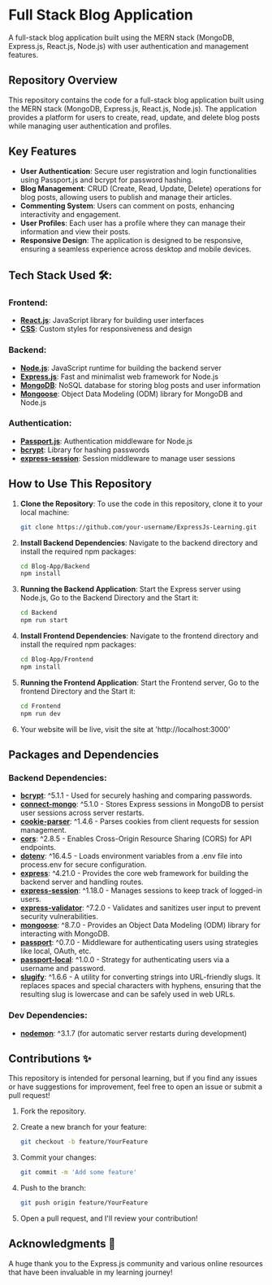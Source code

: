 # Full Stack Blog Application

A full-stack blog application built using the MERN stack (MongoDB, Express.js, React.js, Node.js) with user authentication and management features.

## Repository Overview

This repository contains the code for a full-stack blog application built using the MERN stack (MongoDB, Express.js, React.js, Node.js). The application provides a platform for users to create, read, update, and delete blog posts while managing user authentication and profiles.

## Key Features

- **User Authentication**: Secure user registration and login functionalities using Passport.js and bcrypt for password hashing.
- **Blog Management**: CRUD (Create, Read, Update, Delete) operations for blog posts, allowing users to publish and manage their articles.
- **Commenting System**: Users can comment on posts, enhancing interactivity and engagement.
- **User Profiles**: Each user has a profile where they can manage their information and view their posts.
- **Responsive Design**: The application is designed to be responsive, ensuring a seamless experience across desktop and mobile devices.

## Tech Stack Used 🛠️:

### Frontend:

- **[React.js](https://react.dev/)**: JavaScript library for building user interfaces
- **[CSS](https://developer.mozilla.org/en-US/docs/Web/CSS)**: Custom styles for responsiveness and design

### Backend:

- **[Node.js](https://nodejs.org/en/)**: JavaScript runtime for building the backend server
- **[Express.js](https://expressjs.com/)**: Fast and minimalist web framework for Node.js
- **[MongoDB](https://www.mongodb.com/)**: NoSQL database for storing blog posts and user information
- **[Mongoose](https://mongoosejs.com/)**: Object Data Modeling (ODM) library for MongoDB and Node.js

### Authentication:

- **[Passport.js](http://www.passportjs.org/)**: Authentication middleware for Node.js
- **[bcrypt](https://www.npmjs.com/package/bcrypt)**: Library for hashing passwords
- **[express-session](https://www.npmjs.com/package/express-session)**: Session middleware to manage user sessions

## How to Use This Repository

1. **Clone the Repository**:
   To use the code in this repository, clone it to your local machine:

   ```bash
   git clone https://github.com/your-username/ExpressJs-Learning.git

   ```

2. **Install Backend Dependencies**: Navigate to the backend directory and install the required npm packages:

   ```bash
   cd Blog-App/Backend
   npm install

   ```

3. **Running the Backend Application**: Start the Express server using Node.js, Go to the Backend Directory and the Start it:

   ```bash
   cd Backend
   npm run start
   ```

4. **Install Frontend Dependencies**: Navigate to the frontend directory and install the required npm packages:

   ```bash
   cd Blog-App/Frontend
   npm install
   ```

5. **Running the Frontend Application**: Start the Frontend server, Go to the frontend Directory and the Start it:

   ```bash
   cd Frontend
   npm run dev
   ```

6. Your website will be live, visit the site at 'http://localhost:3000'

## Packages and Dependencies

### Backend Dependencies:

- **[bcrypt](https://www.npmjs.com/package/bcrypt)**: ^5.1.1 - Used for securely hashing and comparing passwords.
- **[connect-mongo](https://www.npmjs.com/package/connect-mongo)**: ^5.1.0 - Stores Express sessions in MongoDB to persist user sessions across server restarts.
- **[cookie-parser](https://www.npmjs.com/package/cookie-parser)**: ^1.4.6 - Parses cookies from client requests for session management.
- **[cors](https://www.npmjs.com/package/cors)**: ^2.8.5 - Enables Cross-Origin Resource Sharing (CORS) for API endpoints.
- **[dotenv](https://www.npmjs.com/package/dotenv)**: ^16.4.5 - Loads environment variables from a .env file into process.env for secure configuration.
- **[express](https://www.npmjs.com/package/express)**: ^4.21.0 - Provides the core web framework for building the backend server and handling routes.
- **[express-session](https://www.npmjs.com/package/express-session)**: ^1.18.0 - Manages sessions to keep track of logged-in users.
- **[express-validator](https://www.npmjs.com/package/express-validator)**: ^7.2.0 - Validates and sanitizes user input to prevent security vulnerabilities.
- **[mongoose](https://www.npmjs.com/package/mongoose)**: ^8.7.0 - Provides an Object Data Modeling (ODM) library for interacting with MongoDB.
- **[passport](https://www.npmjs.com/package/passport)**: ^0.7.0 - Middleware for authenticating users using strategies like local, OAuth, etc.
- **[passport-local](https://www.npmjs.com/package/passport-local)**: ^1.0.0 - Strategy for authenticating users via a username and password.
- **[slugify](https://www.npmjs.com/package/slugify)**: ^1.6.6 - A utility for converting strings into URL-friendly slugs. It replaces spaces and special characters with hyphens, ensuring that the resulting slug is lowercase and can be safely used in web URLs.

### Dev Dependencies:

- **[nodemon](https://www.npmjs.com/package/nodemon)**: ^3.1.7 (for automatic server restarts during development)

## Contributions ✨

This repository is intended for personal learning, but if you find any issues or have suggestions for improvement, feel free to open an issue or submit a pull request!

1. Fork the repository.

2. Create a new branch for your feature:

   ```bash
   git checkout -b feature/YourFeature
   ```

3. Commit your changes:

   ```bash
   git commit -m 'Add some feature'
   ```

4. Push to the branch:

   ```bash
   git push origin feature/YourFeature
   ```

5. Open a pull request, and I'll review your contribution!

## Acknowledgments 👏

A huge thank you to the Express.js community and various online resources that have been invaluable in my learning journey!
